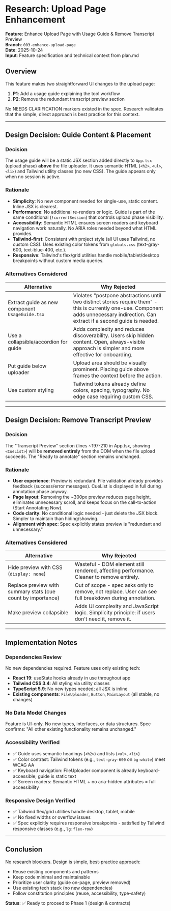 # Research: Upload Page Enhancement

**Feature**: Enhance Upload Page with Usage Guide & Remove Transcript Preview  
**Branch**: `003-enhance-upload-page`  
**Date**: 2025-10-24  
**Input**: Feature specification and technical context from plan.md

## Overview

This feature makes two straightforward UI changes to the upload page:
1. **P1**: Add a usage guide explaining the tool workflow
2. **P2**: Remove the redundant transcript preview section

No NEEDS CLARIFICATION markers existed in the spec. Research validates that the simple, direct approach is best practice for this context.

---

## Design Decision: Guide Content & Placement

### Decision
The usage guide will be a static JSX section added directly to `App.tsx` (upload phase) **above** the file uploader. It uses semantic HTML (`<h2>`, `<ul>`, `<li>`) and Tailwind utility classes (no new CSS). The guide appears only when no session is active.

### Rationale
- **Simplicity**: No new component needed for single-use, static content. Inline JSX is clearest.
- **Performance**: No additional re-renders or logic. Guide is part of the same conditional (`!currentSession`) that controls upload phase visibility.
- **Accessibility**: Semantic HTML ensures screen readers and keyboard navigation work naturally. No ARIA roles needed beyond what HTML provides.
- **Tailwind-first**: Consistent with project style (all UI uses Tailwind, no custom CSS). Uses existing color tokens from `globals.css` (text-gray-600, text-blue-400, etc.).
- **Responsive**: Tailwind's flex/grid utilities handle mobile/tablet/desktop breakpoints without custom media queries.

### Alternatives Considered

| Alternative | Why Rejected |
|-------------|-------------|
| Extract guide as new component `UsageGuide.tsx` | Violates "postpone abstractions until two distinct stories require them" - this is currently one-use. Component adds unnecessary indirection. Can extract if a second guide is needed. |
| Use a collapsible/accordion for guide | Adds complexity and reduces discoverability. Users skip hidden content. Open, always-visible approach is simpler and more effective for onboarding. |
| Put guide below uploader | Upload area should be visually prominent. Placing guide above frames the context before the action. |
| Use custom styling | Tailwind tokens already define colors, spacing, typography. No edge case requiring custom CSS. |

---

## Design Decision: Remove Transcript Preview

### Decision
The "Transcript Preview" section (lines ~197-210 in App.tsx, showing `<CueList>`) will be **removed entirely** from the DOM when the file upload succeeds. The "Ready to annotate" section remains unchanged.

### Rationale
- **User experience**: Preview is redundant. File validation already provides feedback (success/error messages). CueList is displayed in full during annotation phase anyway.
- **Page layout**: Removing the ~300px preview reduces page height, eliminates unnecessary scroll, and keeps focus on the call-to-action (Start Annotating Now).
- **Code clarity**: No conditional logic needed - just delete the JSX block. Simpler to maintain than hiding/showing.
- **Alignment with spec**: Spec explicitly states preview is "redundant and unnecessary."

### Alternatives Considered

| Alternative | Why Rejected |
|-------------|-------------|
| Hide preview with CSS (`display: none`) | Wasteful - DOM element still rendered, affecting performance. Cleaner to remove entirely. |
| Replace preview with summary stats (cue count by importance) | Out of scope - spec asks only to remove, not replace. User can see full breakdown during annotation. |
| Make preview collapsible | Adds UI complexity and JavaScript logic. Simplicity principle: if users don't need it, remove it. |

---

## Implementation Notes

### Dependencies Review
No new dependencies required. Feature uses only existing tech:
- **React 19**: useState hooks already in use throughout app
- **Tailwind CSS 3.4**: All styling via utility classes
- **TypeScript 5.9**: No new types needed; all JSX is inline
- **Existing components**: `FileUploader`, `Button`, `MainLayout` (all stable, no changes)

### No Data Model Changes
Feature is UI-only. No new types, interfaces, or data structures. Spec confirms: "All other existing functionality remains unchanged."

### Accessibility Verified
- ✅ Guide uses semantic headings (`<h2>`) and lists (`<ul>`, `<li>`)
- ✅ Color contrast: Tailwind tokens (e.g., `text-gray-600` on `bg-white`) meet WCAG AA
- ✅ Keyboard navigation: FileUploader component is already keyboard-accessible; guide is static text
- ✅ Screen readers: Semantic HTML + no aria-hidden attributes = full accessibility

### Responsive Design Verified
- ✅ Tailwind flex/grid utilities handle desktop, tablet, mobile
- ✅ No fixed widths or overflow issues
- ✅ Spec explicitly requires responsive breakpoints - satisfied by Tailwind responsive classes (e.g., `lg:flex-row`)

---

## Conclusion

No research blockers. Design is simple, best-practice approach:
- Reuse existing components and patterns
- Keep code minimal and maintainable
- Prioritize user clarity (guide on-page, preview removed)
- Use existing tech stack (no new dependencies)
- Follow constitution principles (reuse, accessibility, type-safety)

**Status**: ✅ Ready to proceed to Phase 1 (design & contracts)
